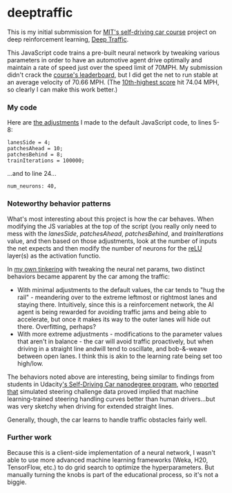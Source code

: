 # deeptraffic
This is my initial submmission for [MIT's self-driving car course](http://selfdrivingcars.mit.edu/) project on deep reinforcement learning, [Deep Traffic](http://selfdrivingcars.mit.edu/deeptrafficjs/). 

This JavaScript code trains a pre-built neural network by tweaking various parameters in order to have an automotive agent drive optimally and maintain a rate of speed just over the speed limit of 70MPH. My submission didn't crack the [course's leaderboard](http://selfdrivingcars.mit.edu/leaderboard/), but I did get the net to run stable at an average velocity of 70.66 MPH. (The [10th-highest score](http://selfdrivingcars.mit.edu/leaderboard/) hit 74.04 MPH, so clearly I can make this work better.) 

### My code
Here are [the adjustments](https://github.com/jasonsalas/deeptraffic/blob/master/net.js) I made to the default JavaScript code, to lines 5-8:
~~~~
lanesSide = 4;
patchesAhead = 10;
patchesBehind = 8;
trainIterations = 100000;
~~~~

...and to line 24...
~~~~
num_neurons: 40,
~~~~

### Noteworthy behavior patterns
What's most interesting about this project is how the car behaves. When modifying the JS variables at the top of the script (you really only need to mess with the _lanesSide_, _patchesAhead_, _patchesBehind_, and _trainIterations_ value, and then based on those adjustments, look at the number of inputs the net expects and then modify the number of neurons for the [reLU](https://en.wikipedia.org/wiki/Rectifier_(neural_networks)) layer(s) as the activation functio.

In [my own tinkering](https://github.com/jasonsalas/deeptraffic/blob/master/net.js) with tweaking the neural net params, two distinct behaviors became apparent by the car among the traffic:

* With minimal adjustments to the default values, the car tends to "hug the rail" - meandering over to the extreme leftmost or rightmost lanes and staying there. Intuitively, since this is a reinforcement network, the AI agent is being rewarded for avoiding traffic jams and being able to accelerate, but once it makes its way to the outer lanes will hide out there. Overfitting, perhaps?
* With more extreme adjustments - modifications to the parameter values that aren't in balance - the car will avoid traffic proactively, but when driving in a straight line andwill tend to oscillate, and bob-&-weave between open lanes. I think this is akin to the learning rate being set too high/low. 

The behaviors noted above are interesting, being similar to findings from students in Udacity['s Self-Driving Car nanodegree program](https://www.udacity.com/drive), who [reported that](https://medium.com/@acflippo/cloning-driving-behavior-by-augmenting-steering-angles-5faf7ea8a125#.mxypzm1fp) simulated steering challenge data proved implied that machine learning-trained steering handling curves better than human drivers...but was very sketchy when driving for extended straight lines.

Generally, though, the car learns to handle traffic obstacles fairly well.

### Further work
Because this is a client-side implementation of a neural network, I wasn't able to use more advanced machine learning frameworks (Weka, H20, TensorFlow, etc.) to do grid search to optimize the hyperparameters. But manually turning the knobs is part of the educational process, so it's not a biggie.
